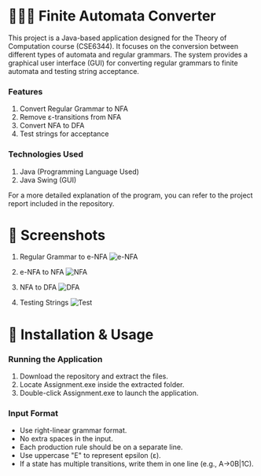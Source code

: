 # 👩🏻‍💻 Finite Automata Converter

This project is a Java-based application designed for the Theory of Computation course (CSE6344). It focuses on the conversion between different types of automata and regular grammars. The system provides a graphical user interface (GUI) for converting regular grammars to finite automata and testing string acceptance.

### Features
1.  Convert Regular Grammar to NFA
2.  Remove ε-transitions from NFA
3.  Convert NFA to DFA
4.  Test strings for acceptance

### Technologies Used
1. Java (Programming Language Used)
2. Java Swing (GUI)

For a more detailed explanation of the program, you can refer to the project report included in the repository.

# 📸 Screenshots

1) Regular Grammar to e-NFA
![e-NFA](https://github.com/SabrinaAmalyn/Finite-Automata-Converter/assets/88494163/fe81ff26-d696-4a1b-bcf7-725026a9e6ed)

2) e-NFA to NFA
![NFA](https://github.com/SabrinaAmalyn/Finite-Automata-Converter/assets/88494163/005dabd1-8faa-467d-9c9b-0aaa4ef12e0c)

3) NFA to DFA
![DFA](https://github.com/SabrinaAmalyn/Finite-Automata-Converter/assets/88494163/5f89f077-7bad-421e-9440-f70aaec38c57)

4) Testing Strings
![Test](https://github.com/SabrinaAmalyn/Finite-Automata-Converter/assets/88494163/d17338c4-a50d-455e-8bfe-795ad5f6feae)

# 🔹 Installation & Usage
### Running the Application
1. Download the repository and extract the files.
2. Locate Assignment.exe inside the extracted folder.
3. Double-click Assignment.exe to launch the application.

### Input Format
- Use right-linear grammar format.
- No extra spaces in the input.
- Each production rule should be on a separate line.
- Use uppercase "E" to represent epsilon (ε).
- If a state has multiple transitions, write them in one line (e.g., A->0B|1C).
